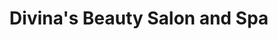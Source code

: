 ---
title: "Divina's Beauty Salon and Spa"
url: /camden/divinas-beauty-salon-and-spa/
shop: hairdresser
---